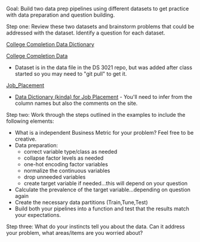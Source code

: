 Goal: Build two data prep pipelines using different datasets to get practice with data preparation and question building.
  
Step one: Review these two datasets and brainstorm problems that could be addressed with the dataset. Identify a question for each dataset. 

[College Completion Data Dictionary](https://www.kaggle.com/datasets/thedevastator/boost-student-success-with-college-completion-da/data)

[College Completion Data](https://raw.githubusercontent.com/UVADS/DS-3021/refs/heads/main/data/cc_institution_details.csv)

  - Dataset is in the data file in the DS 3021 repo, but was added after class started so you may need to "git pull" to get it.

[Job_Placement](https://raw.githubusercontent.com/DG1606/CMS-R-2020/master/Placement_Data_Full_Class.csv) 

 - [Data Dictionary (kinda) for Job Placement](https://www.kaggle.com/benroshan/factors-affecting-campus-placement/discussion/280612) - You'll need to infer from the column names but also the comments on the site.

Step two: Work through the steps outlined in the examples to include the following elements: 

  * What is a independent Business Metric for your problem? Feel free to be creative.
  * Data preparation:  
    * correct variable type/class as needed
    * collapse factor levels as needed
    * one-hot encoding factor variables 
    * normalize the continuous variables
    * drop unneeded variables
    * create target variable if needed...this will depend on your question
  * Calculate the prevalence of the target variable...depending on question again  
  * Create the necessary data partitions (Train,Tune,Test)
  * Build both your pipelines into a function and test that the results match your expectations.
  
Step three: What do your instincts tell you about the data. Can it address your problem, what areas/items are you worried about? 

